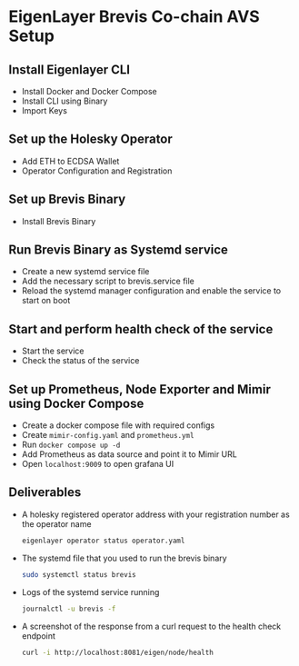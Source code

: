 # EigenLayer Brevis Co-chain AVS Setup

## Install Eigenlayer CLI

- Install Docker and Docker Compose
- Install CLI using Binary
- Import Keys

## Set up the Holesky Operator

- Add ETH to ECDSA Wallet
- Operator Configuration and Registration

## Set up Brevis Binary

- Install Brevis Binary

## Run Brevis Binary as Systemd service

- Create a new systemd service file
- Add the necessary script to brevis.service file
- Reload the systemd manager configuration and enable the service to start on boot

## Start and perform health check of the service

- Start the service
- Check the status of the service

## Set up Prometheus, Node Exporter and Mimir using Docker Compose

- Create a docker compose file with required configs
- Create `mimir-config.yaml` and `prometheus.yml`
- Run `docker compose up -d`
- Add Prometheus as data source and point it to Mimir URL
- Open `localhost:9009` to open grafana UI

## Deliverables

- A holesky registered operator address with your registration number as the operator name

    ```sh
    eigenlayer operator status operator.yaml
    ```

- The systemd file that you used to run the brevis binary

  ```sh
  sudo systemctl status brevis
  ```

- Logs of the systemd service running
  
  ```sh
  journalctl -u brevis -f
  ```

- A screenshot of the response from a curl request to the health check endpoint
  
  ```sh
  curl -i http://localhost:8081/eigen/node/health
  ```
